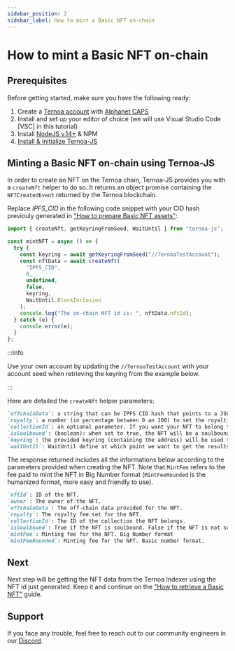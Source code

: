 ```yaml
---
sidebar_position: 2
sidebar_label: How to mint a Basic NFT on-chain
---
```


# How to mint a Basic NFT on-chain

## Prerequisites

Before getting started, make sure you have the following ready:

1. Create a [Ternoa account](/for-developers/get-started/create-account) with [Alphanet CAPS](/for-developers/get-started/create-account#step-2-get-some-free-test-caps-tokens)
2. Install and set up your editor of choice (we will use Visual Studio Code [VSC] in this tutorial)
3. Install [NodeJS v.14+](https://nodejs.org/en/download/) & NPM
4. [Install & initialize Ternoa-JS](/for-developers/get-started/install-ternoa-js)

## Minting a Basic NFT on-chain using Ternoa-JS

In order to create an NFT on the Ternoa chain, Ternoa-JS provides you with a `createNft` helper to do so. It returns an object promise containing the `NFTCreatedEvent` returned by the Ternoa blockchain.

Replace _IPFS_CID_ in the following code snippet with your CID hash previouly generated in ["How to prepare Basic NFT assets"](/for-developers/guides/NFT/basic-NFT/prepare-assets):

```typescript showLineNumbers
import { createNft, getKeyringFromSeed, WaitUntil } from "ternoa-js";

const mintNFT = async () => {
  try {
    const keyring = await getKeyringFromSeed("//TernoaTestAccount");
    const nftData = await createNft(
      "IPFS_CID",
      0,
      undefined,
      false,
      keyring,
      WaitUntil.BlockInclusion
    );
    console.log("The on-chain NFT id is: ", nftData.nftId);
  } catch (e) {
    console.error(e);
  }
};
```

:::info

Use your own account by updating the `//TernoaTestAccount` with your account seed when retrieving the keyring from the example below.

:::

Here are detailed the `createNft` helper parameters:

```markdown
`offchainData`: a string that can be IPFS CID hash that points to a JSON file, a plain text, a small JSON string, or a link to either a static or a dynamic file.
`royalty`: a number (in percentage between 0 an 100) to set the royalties taken by the owner for each NFT sale.
`collectionId`: an optional parameter. If you want your NFT to belong to a collection, add the collection id here otherwise keep it undefined.
`isSoulbound`: (boolean): when set to true, the NFT will be a soulbound NFT. Default is false.
`keyring`: the provided keyring (containing the address) will be used to sign the transaction and pay the execution fee.
`waitUntil`: WaitUntil define at which point we want to get the results of the transaction execution: BlockInclusion or BlockFinalization.
```

The response returned includes all the informations below according to the parameters provided when creating the NFT. Note that `MintFee` refers to the fee paid to mint the NFT in Big Number format (`MintFeeRounded` is the humanized format, more easy and friendly to use).

```markdown
`nftId`: ID of the NFT.
`owner`: The owner of the NFT.
`offchainData`: The off-chain data provided for the NFT.
`royalty`: The royalty fee set for the NFT.
`collectionId`: The ID of the collection the NFT belongs.
`isSoulbound`: True if the NFT is soulbound. False if the NFT is not soulbound.
`mintFee`: Minting fee for the NFT. Big Number format
`mintFeeRounded`: Minting fee for the NFT. Basic number format.
```

## Next

Next step will be getting the NFT data from the Ternoa Indexer using the NFT id just generated. Keep it and continue on the ["How to retrieve a Basic NFT"](/for-developers/guides/NFT/basic-NFT/get-NFT) guide.

## Support

If you face any trouble, feel free to reach out to our community engineers in our [Discord](https://discord.gg/fUmBkPpnRu).

